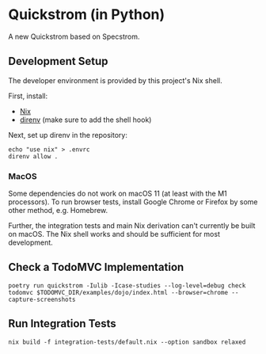 # Quickstrom (in Python)

A new Quickstrom based on Specstrom.

## Development Setup

The developer environment is provided by this project's Nix shell.

First, install:

* [Nix](https://nixos.org/download.html)
* [direnv](https://direnv.net/) (make sure to add the shell hook)

Next, set up direnv in the repository:

```shell
echo "use nix" > .envrc
direnv allow .
```

### MacOS

Some dependencies do not work on macOS 11 (at least with the M1 processors). To run browser tests, install Google Chrome or Firefox by some other method, e.g. Homebrew.

Further, the integration tests and main Nix derivation can't currently be built on macOS. The Nix shell works and should be sufficient for most development.

## Check a TodoMVC Implementation

```shell
poetry run quickstrom -Iulib -Icase-studies --log-level=debug check todomvc $TODOMVC_DIR/examples/dojo/index.html --browser=chrome --capture-screenshots
```

## Run Integration Tests

```shell
nix build -f integration-tests/default.nix --option sandbox relaxed
```

